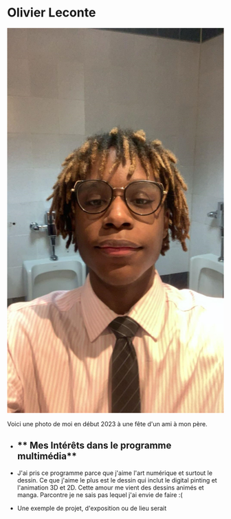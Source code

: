 # Olivier Leconte

![photo](Exercice_sem01/medias/photo.jpg)


Voici une photo de moi en début 2023 à une fête d'un ami à mon père.


- ## ** Mes Intérêts dans le programme multimédia**
- J'ai pris ce programme parce que j'aime l'art numérique et surtout le dessin. Ce que j'aime le plus est le dessin qui inclut le digital pinting et l'animation 3D et 2D. Cette amour me vient des dessins animés et manga. Parcontre je ne sais pas lequel j'ai envie de faire :(

- Une exemple de projet, d'exposition ou de lieu serait 
